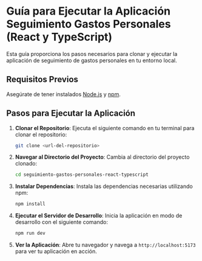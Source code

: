 # Guía para Ejecutar la Aplicación Seguimiento Gastos Personales (React y TypeScript)

Esta guía proporciona los pasos necesarios para clonar y ejecutar la aplicación de seguimiento de gastos personales en tu entorno local.

## Requisitos Previos

Asegúrate de tener instalados [Node.js](https://nodejs.org/) y [npm](https://www.npmjs.com/get-npm).

## Pasos para Ejecutar la Aplicación

1. **Clonar el Repositorio**:
   Ejecuta el siguiente comando en tu terminal para clonar el repositorio:

   ```bash
   git clone <url-del-repositorio>
   ```

2. **Navegar al Directorio del Proyecto**:
   Cambia al directorio del proyecto clonado:

   ```bash
   cd seguimiento-gastos-personales-react-typescript
   ```

3. **Instalar Dependencias**:
   Instala las dependencias necesarias utilizando npm:

   ```bash
   npm install
   ```

4. **Ejecutar el Servidor de Desarrollo**:
   Inicia la aplicación en modo de desarrollo con el siguiente comando:

   ```bash
   npm run dev 
   ```

5. **Ver la Aplicación**:
   Abre tu navegador y navega a `http://localhost:5173` para ver tu aplicación en acción.

